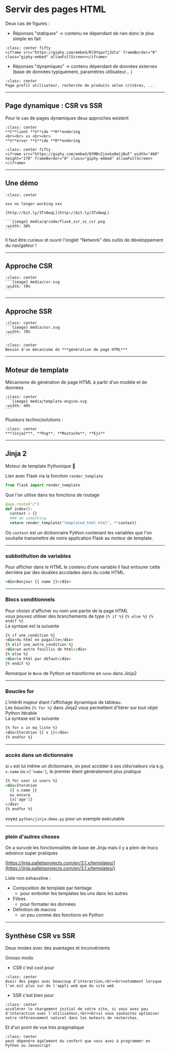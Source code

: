 # Servir des pages HTML

Deux cas de figures :

- Réponses "statiques" -> contenu ne dépendant de rien donc le plus simple en fait

````{div}
:class: center fifty
<iframe src="https://giphy.com/embed/Rl9Yqavfj2Ula" frameBorder="0" class="giphy-embed" allowFullScreen></iframe>
````

- Réponses "dynamiques" -> contenu dépendant de données externes  
  (base de données typiquement, paramètres utilisateur... )

````{div}
:class: center
Page profil utilisateur, recherche de produits selon critères, ...
````

---

## Page dynamique : CSR vs SSR

Pour le cas de pages dynamiques deux approches existent

````{div}
:class: center
**C**lient **S**ide **R**endering
<br><br> vs <br><br>
**S**erver **S**ide **R**endering
````

````{div}
:class: center fifty
<iframe src="https://giphy.com/embed/QYMBnZjnxko0eCzBuF" width="480" height="270" frameBorder="0" class="giphy-embed" allowFullScreen></iframe>
````

---

## Une démo

````{div}
:class: center

xxx no longer working xxx

[http://bit.ly/3Tx8wqL](http://bit.ly/3Tx8wqL)

```{image} media/qrcode/flask_ssr_vs_csr.png
:width: 30%
```
````

Il faut être curieux et ouvrir l'onglet "Network" des outils de développement du navigateur !

---

## Approche CSR

````{div}
:class: center
```{image} media/csr.svg
:width: 70%
```
````

---

## Approche SSR

````{div}
:class: center
```{image} media/ssr.svg
:width: 70%
```
````

````{div}
:class: center
Besoin d'un mécanisme de ***génération de page HTML***
````

---

## Moteur de template

Mécanisme de génération de page HTML à partir d'un modèle et de données.

````{div}
:class: center
```{image} media/template-engine.svg
:width: 40%
```
````

Plusieurs techno/solutions :

````{div}
:class: center
***Jinja2***, **Pug**, **Mustache**, **Ejs**
````

---

## Jinja 2

Moteur de template Pythonique 🐍

Lien avec Flask via la fonction `render_template`

```python
from flask import render_template
```

Que l'on utilise dans les fonctions de routage

```python
@app.route("/")
def index():
  context = {}
  ### do something
  return render_template("templated_html.html", **context)
```

Où `context` est un dictionnaire Python contenant les variables que l'on souhaite transmettre de notre application Flask au moteur de template.

---

### subbstitution de variables

Pour afficher dans le HTML le contenu d'une variable il faut entourer cette dernière par des doubles accolades dans du code HTML.

```html
<div>Bonjour {{ name }}</div>
```

---

### Blocs conditionnels

Pour choisir d'afficher ou nom une partie de la page HTML  
vous pouvez utiliser des branchements de type `{% if %}` `{% else %}` `{% endif %}`  
La syntaxe est la suivante

```html
{% if une_condition %}
<div>du html en pagaille</div>
{% elif une_autre_condition %}
<div>un autre fouillis de html</div>
{% else %}
<div>le html par défaut</div>
{% endif %}
```

_Remarque_ le `None` de Python se transforme en `none` dans Jinja2

---

### Boucles for

L'intérêt majeur étant l'affichage dynamique de tableau.  
Les boucles `{% for %}` dans Jinja2 vous permettent d'itérer sur tout objet Python itérable  
 La syntaxe est la suivante

```html
{% for x in ma_liste %}
<div>Iteration {{ x }}</div>
{% endfor %}
```

---

### accès dans un dictionnaire

si `x` est lui même un dictionnaire, on peut accéder à ses clés/valeurs via e.g. `x.name` ou `x['name']`, le premier étant généralement plus pratique  

```html
{% for user in users %}
<div>Iteration
  {{ x.name }}
  ou encore
  {x['age']}
</div>
{% endfor %}
```

voyez `python/jinja-demo.py` pour un exemple exécutable

---

### plein d'autres choses

On a survolé les fonctionnalités de base de Jinja mais il y a plein de trucs *advance* super pratiques

[https://jinja.palletsprojects.com/en/3.1.x/templates/](https://jinja.palletsprojects.com/en/3.1.x/templates/)

Liste non exhaustive :

- Composition de template par héritage 
  - pour emboiter les templates les uns dans les autres
- Filtres 
  - pour formater les données
- Définition de macros
  - un peu comme des fonctions en Python

---

## Synthèse CSR vs SSR

Deux modes avec des avantages et inconvénients

Grosso modo

- CSR c'est cool pour

````{div}
:class: center
Avoir des pages avec beaucoup d'interaction,<br><br>notamment lorsque l'on est plus sur de l'appli web que du site web
````

- SSR c'est bien pour

````{div}
:class: center
accélérer le chargement initial de votre site, si vous avez peu d'interaction avec l'utilisateur,<br><br>si vous souhaitez optimiser votre référencement naturel dans les moteurs de recherches.
````

Et d'un point de vue très pragmatique
````{div}
:class: center
peut dépendre également du confort que vous avez à programmer en Python ou Javascript
````

